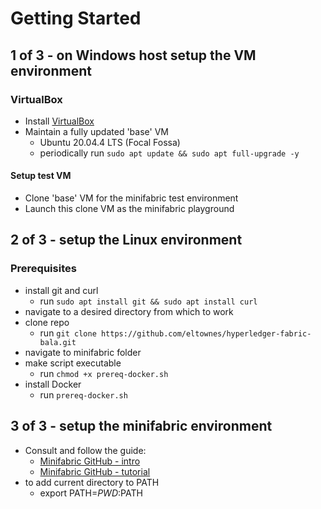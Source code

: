 # Getting Started

## 1 of 3 - on Windows host setup the VM environment

### VirtualBox
- Install [VirtualBox](https://www.virtualbox.org/)
- Maintain a fully updated 'base' VM
    - Ubuntu 20.04.4 LTS (Focal Fossa)
    - periodically run `sudo apt update && sudo apt full-upgrade -y`

#### Setup test VM
- Clone 'base' VM for the minifabric test environment
- Launch this clone VM as the minifabric playground

## 2 of 3 - setup the Linux environment

### Prerequisites
- install git and curl
    - run `sudo apt install git && sudo apt install curl`
- navigate to a desired directory from which to work
- clone repo
    - run `git clone https://github.com/eltownes/hyperledger-fabric-bala.git`
- navigate to minifabric folder
- make script executable
    - run `chmod +x prereq-docker.sh`
- install Docker
    - run `prereq-docker.sh`

## 3 of 3 - setup the minifabric environment

- Consult and follow the guide:
    - [Minifabric GitHub - intro](https://github.com/hyperledger-labs/minifabric)
    - [Minifabric GitHub - tutorial](https://github.com/hyperledger-labs/minifabric/blob/main/docs/README.md)
- to add current directory to PATH
    - export PATH=${PWD}:$PATH

